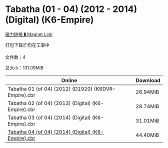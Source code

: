 # Tabatha (01 - 04) (2012 - 2014) (Digital) (K6-Empire)

[磁力链接⬇Magnet Link](magnet:?xt=urn:btih:e79ab027f40b0811fd6ef47adfb3fb41f0ed7fc4&dn=Tabatha%20%2801%20-%2004%29%20%282012%20-%202014%29%20%28Digital%29%20%28K6-Empire%29)

打包下载📦仍在工事中

文件数：4

总大小：131.09MiB

Online | Download
--- | ---
Tabatha 01 (of 04) (2012) (D1920) (K6DVR-Empire).cbr | 26.94MiB
Tabatha 02 (of 04) (2013) (Digital) (K6-Empire).cbr | 28.74MiB
Tabatha 03 (of 04) (2014) (Digital) (K6-Empire).cbr | 31.01MiB
[Tabatha 04 (of 04) (2014) (Digital) (K6-Empire).cbr](https://github.com/alicewish/markdown/blob/master/comic/Tabatha-04-of-04-2014-Digital-K6-Empire-cbr.md) | 44.40MiB